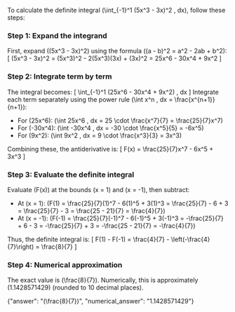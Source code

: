 

To calculate the definite integral \(\int_{-1}^1 (5x^3 - 3x)^2 \, dx\), follow these steps:

### Step 1: Expand the integrand
First, expand \((5x^3 - 3x)^2\) using the formula \((a - b)^2 = a^2 - 2ab + b^2\):
\[
(5x^3 - 3x)^2 = (5x^3)^2 - 2(5x^3)(3x) + (3x)^2 = 25x^6 - 30x^4 + 9x^2
\]

### Step 2: Integrate term by term
The integral becomes:
\[
\int_{-1}^1 (25x^6 - 30x^4 + 9x^2) \, dx
\]
Integrate each term separately using the power rule \(\int x^n \, dx = \frac{x^{n+1}}{n+1}\):
- For \(25x^6\): \(\int 25x^6 \, dx = 25 \cdot \frac{x^7}{7} = \frac{25}{7}x^7\)
- For \(-30x^4\): \(\int -30x^4 \, dx = -30 \cdot \frac{x^5}{5} = -6x^5\)
- For \(9x^2\): \(\int 9x^2 \, dx = 9 \cdot \frac{x^3}{3} = 3x^3\)

Combining these, the antiderivative is:
\[
F(x) = \frac{25}{7}x^7 - 6x^5 + 3x^3
\]

### Step 3: Evaluate the definite integral
Evaluate \(F(x)\) at the bounds \(x = 1\) and \(x = -1\), then subtract:
- At \(x = 1\): \(F(1) = \frac{25}{7}(1)^7 - 6(1)^5 + 3(1)^3 = \frac{25}{7} - 6 + 3 = \frac{25}{7} - 3 = \frac{25 - 21}{7} = \frac{4}{7}\)
- At \(x = -1\): \(F(-1) = \frac{25}{7}(-1)^7 - 6(-1)^5 + 3(-1)^3 = -\frac{25}{7} + 6 - 3 = -\frac{25}{7} + 3 = -\frac{25 - 21}{7} = -\frac{4}{7}\)

Thus, the definite integral is:
\[
F(1) - F(-1) = \frac{4}{7} - \left(-\frac{4}{7}\right) = \frac{8}{7}
\]

### Step 4: Numerical approximation
The exact value is \(\frac{8}{7}\). Numerically, this is approximately \(1.1428571429\) (rounded to 10 decimal places).

{"answer": "\(\frac{8}{7}\)", "numerical_answer": "1.1428571429"}